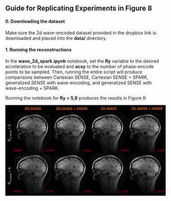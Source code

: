 ## Guide for Replicating Experiments in Figure 8

#### 0.   Downloading the dataset

Make sure the 2d wave-encoded dataset provided in the dropbox link is downloaded and placed into the **data/** directory.

#### 1.   Running the reconstructions

In the **wave_2d_spark.ipynb** notebook, set the **Ry** variable to the desired acceleration to be evaluated and **acsy** to the number of phase-encode points to be  sampled.  Then, running the entire script will produce comparisons between Cartesian SENSE, Cartesian SENSE + SPARK, generalized SENSE with wave-encoding, and generalized SENSE with wave-encoding + SPARK.  

Running the notebook for **Ry = 5,6** produces the results in Figure 8:

![Alt text](../docs/images/wave2d.png?raw=True "wave2d")

